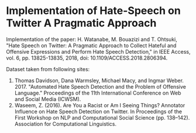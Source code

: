 # Implementation of Hate-Speech on Twitter A Pragmatic Approach
Implementation of the paper:
H. Watanabe, M. Bouazizi and T. Ohtsuki, "Hate Speech on Twitter: A Pragmatic Approach to Collect Hateful and Offensive Expressions and Perform Hate Speech Detection," in IEEE Access, vol. 6, pp. 13825-13835, 2018, doi: 10.1109/ACCESS.2018.2806394.

Dataset taken from following sites:
1) Thomas Davidson, Dana Warmsley, Michael Macy, and Ingmar Weber. 2017. "Automated Hate Speech Detection and the Problem of Offensive Language." Proceedings of the 11th International Conference on Web and Social Media (ICWSM).
2) Waseem, Z. (2016). Are You a Racist or Am I Seeing Things? Annotator Influence on Hate Speech Detection on Twitter. In Proceedings of the First Workshop on NLP and Computational Social Science (pp. 138–142). Association for Computational Linguistics.
